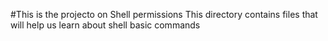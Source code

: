 #This is the projecto on Shell permissions
This directory contains files that will help us learn about shell basic commands
